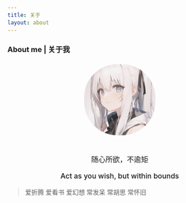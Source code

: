 ```yaml
---
title: 关于
layout: about
---
```


### About me | 关于我

<div align=center><img src="../images/myavatar.png" width="160px" style="border-radius: 80px; padding: 5px; pointer-events:none"/></div>

<br/>

<center style="font-weight: 550; font-size: 1rem;">
<p>随心所欲，不逾矩</p>
<p>Act as you wish, but within bounds</p>
</center>

> 爱折腾 爱看书 爱幻想
> 常发呆 常胡思 常怀旧
